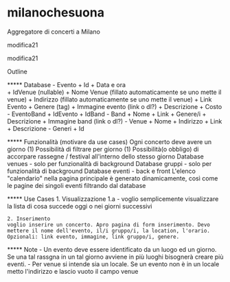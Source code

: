 # milanochesuona
Aggregatore di concerti a Milano

modifica21


modifica21


Outline

***** Database
	- Evento
		+ Id
		+ Data e ora  
		+ IdVenue (nullable)
		+ Nome Venue (fillato automaticamente se uno mette il venue)
		+ Indirizzo (fillato automaticamente se uno mette il venue)
		+ Link Evento
		+ Genere (tag)
		+ Immagine evento (link o dl?)
		+ Descrizione
		+ Costo
	- EventoBand
		+ IdEvento
		+ IdBand
	- Band
		+ Nome
		+ Link
		+ Genere/i
		+ Descrizione
		+ Immagine band (link o dl?)
	- Venue
		+ Nome
		+ Indirizzo
		+ Link
		+ Descrizione
	- Generi
		+ Id

***** Funzionalità (motivare da use cases)
	Ogni concerto deve avere un giorno (1)
	Possibilità di filtrare per giorno (1)
	Possibilità(o obbligo) di accorpare rassegne / festival all'interno dello stesso giorno
	Database venues - solo per funzionalità di background
	Database gruppi - solo per funzionalità di background
	Database eventi - back e front
	L'elenco "calendario" nella pagina principale è generato dinamicamente, così come le pagine dei singoli eventi filtrando dal database
	
***** Use Cases
	1. Visualizzazione 
		1.a - voglio semplicemente visualizzare la lista di cosa succede oggi o nei giorni successivi 
	
	2. Inserimento
	voglio inserire un concerto. Apro pagina di form inserimento. Devo mettere il nome dell'evento, il/i gruppo/i, la location, l'orario. Opzionali: link evento, immagine, link gruppo/i, genere.

***** Note
	- Un evento deve essere identificato da un luogo ed un giorno. Se una tal rassgna in un tal giorno avviene in più luoghi bisognerà creare più eventi.
	- Per venue si intende sia un locale. Se un evento non è in un locale metto l'indirizzo e lascio vuoto il campo venue
